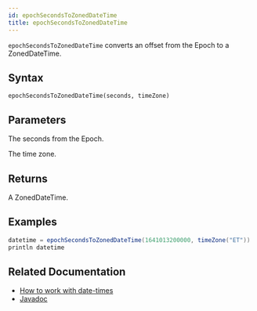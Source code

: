 ```yaml
---
id: epochSecondsToZonedDateTime
title: epochSecondsToZonedDateTime
---
```


`epochSecondsToZonedDateTime` converts an offset from the Epoch to a ZonedDateTime.

## Syntax

```
epochSecondsToZonedDateTime(seconds, timeZone)
```

## Parameters

<ParamTable>
<Param name="seconds" type="long">

The seconds from the Epoch.

</Param>
<Param name="timeZone" type="TimeZoneId">

The time zone.

</Param>
</ParamTable>

## Returns

A ZonedDateTime.

## Examples

```groovy order=null
datetime = epochSecondsToZonedDateTime(1641013200000, timeZone("ET"))
println datetime
```

## Related Documentation

- [How to work with date-times](../../../how-to-guides/work-with-date-time.md)
- [Javadoc](https://deephaven.io/core/javadoc/io/deephaven/time/DateTimeUtils.html#epochSecondsToZonedDateTime)
